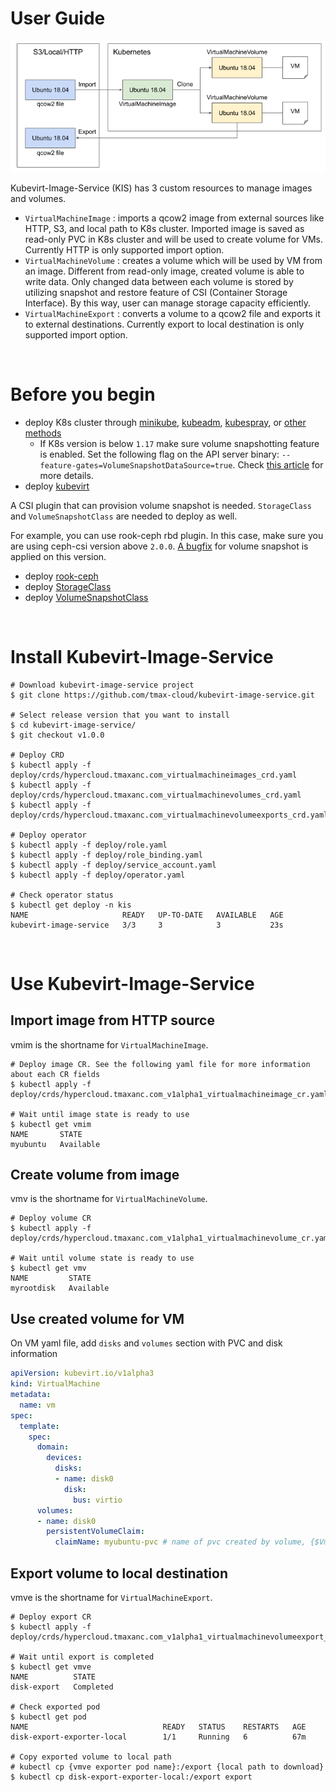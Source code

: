 # User Guide

![이미지설명](assets/kubevirt_image_service.png)

Kubevirt-Image-Service (KIS) has 3 custom resources to manage images and volumes. 

- `VirtualMachineImage` : imports a qcow2 image from external sources like HTTP, S3, and local path to K8s cluster. Imported image is saved as read-only PVC in K8s cluster and will be used to create volume for VMs. Currently HTTP is only supported import option.
- `VirtualMachineVolume` : creates a volume which will be used by VM from an image. Different from read-only image, created volume is able to write data. Only changed data between each volume is stored by utilizing snapshot and restore feature of CSI (Container Storage Interface). By this way, user can manage storage capacity efficiently. 
- `VirtualMachineExport` : converts a volume to a qcow2 file and exports it to external destinations. Currently export to local destination is only supported import option.

<br>

# Before you begin

- deploy K8s cluster through [minikube](https://kubernetes.io/docs/tasks/tools/install-minikube/), [kubeadm](https://kubernetes.io/docs/setup/production-environment/tools/kubeadm/install-kubeadm/), [kubespray](https://kubernetes.io/docs/setup/production-environment/tools/kubespray/), or [other methods](https://kubernetes.io/docs/setup/)
  - If K8s version is below `1.17` make sure volume snapshotting feature is enabled. Set the following flag on the API server binary: `--feature-gates=VolumeSnapshotDataSource=true`. Check [this article](https://kubernetes.io/blog/2018/10/09/introducing-volume-snapshot-alpha-for-kubernetes/#kubernetes-snapshots-requirements) for more details.
- deploy [kubevirt](https://kubevirt.io/pages/cloud.html)

A CSI plugin that can provision volume snapshot is needed. `StorageClass` and `VolumeSnapshotClass` are needed to deploy as well. 

For example, you can use rook-ceph rbd plugin. In this case, make sure you are using ceph-csi version above `2.0.0`. [A bugfix](https://github.com/rook/rook/issues/4624) for volume snapshot is applied on this version.

- deploy [rook-ceph](https://rook.github.io/docs/rook/master/ceph-quickstart.html)
- deploy [StorageClass](https://github.com/rook/rook/blob/master/cluster/examples/kubernetes/ceph/csi/rbd/storageclass.yaml)
- deploy [VolumeSnapshotClass](https://github.com/rook/rook/blob/master/cluster/examples/kubernetes/ceph/csi/rbd/snapshotclass.yaml)

<br>

# Install Kubevirt-Image-Service

``` shell
# Download kubevirt-image-service project 
$ git clone https://github.com/tmax-cloud/kubevirt-image-service.git

# Select release version that you want to install
$ cd kubevirt-image-service/
$ git checkout v1.0.0

# Deploy CRD
$ kubectl apply -f deploy/crds/hypercloud.tmaxanc.com_virtualmachineimages_crd.yaml
$ kubectl apply -f deploy/crds/hypercloud.tmaxanc.com_virtualmachinevolumes_crd.yaml
$ kubectl apply -f deploy/crds/hypercloud.tmaxanc.com_virtualmachinevolumeexports_crd.yaml

# Deploy operator
$ kubectl apply -f deploy/role.yaml
$ kubectl apply -f deploy/role_binding.yaml
$ kubectl apply -f deploy/service_account.yaml
$ kubectl apply -f deploy/operator.yaml

# Check operator status
$ kubectl get deploy -n kis 
NAME                     READY   UP-TO-DATE   AVAILABLE   AGE
kubevirt-image-service   3/3     3            3           23s
```

<br>

# Use Kubevirt-Image-Service

## Import image from HTTP source

vmim is the shortname for `VirtualMachineImage`.

``` shell
# Deploy image CR. See the following yaml file for more information about each CR fields
$ kubectl apply -f deploy/crds/hypercloud.tmaxanc.com_v1alpha1_virtualmachineimage_cr.yaml

# Wait until image state is ready to use
$ kubectl get vmim
NAME       STATE
myubuntu   Available
```

## Create volume from image

vmv is the shortname for `VirtualMachineVolume`.

``` shell
# Deploy volume CR
$ kubectl apply -f deploy/crds/hypercloud.tmaxanc.com_v1alpha1_virtualmachinevolume_cr.yaml

# Wait until volume state is ready to use
$ kubectl get vmv
NAME         STATE
myrootdisk   Available
```

## Use created volume for VM 

On VM yaml file, add `disks` and `volumes` section with PVC and disk information

``` yaml
apiVersion: kubevirt.io/v1alpha3
kind: VirtualMachine
metadata:
  name: vm
spec:
  template:
    spec:
      domain:
        devices:
          disks:
          - name: disk0
            disk:
              bus: virtio
      volumes:
      - name: disk0
        persistentVolumeClaim:
          claimName: myubuntu-pvc # name of pvc created by volume, {$VmvName}-vmv-pvc
```

## Export volume to local destination

vmve is the shortname for `VirtualMachineExport`.

``` shell
# Deploy export CR
$ kubectl apply -f deploy/crds/hypercloud.tmaxanc.com_v1alpha1_virtualmachinevolumeexport_cr.yaml

# Wait until export is completed
$ kubectl get vmve
NAME          STATE
disk-export   Completed

# Check exported pod
$ kubectl get pod
NAME                              READY   STATUS    RESTARTS   AGE
disk-export-exporter-local        1/1     Running   6          67m

# Copy exported volume to local path
# kubectl cp {vmve exporter pod name}:/export {local path to download}
$ kubectl cp disk-export-exporter-local:/export export
```
